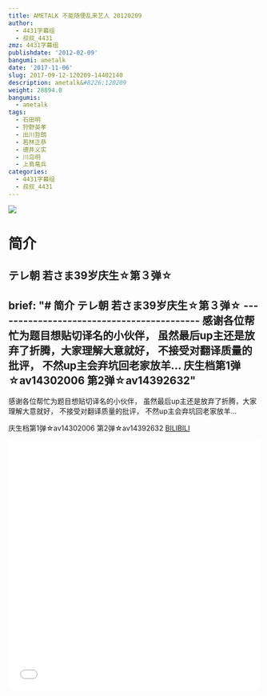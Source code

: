 ```yaml
---
title: AMETALK 不能随便乱来艺人 20120209
author:
  - 4431字幕组
  - 叔叔_4431
zmz: 4431字幕组
publishdate: '2012-02-09'
bangumi: ametalk
date: '2017-11-06'
slug: 2017-09-12-120209-14402140
description: ametalk&#8226;120209
weight: 28894.0
bangumis:
  - ametalk
tags:
  - 石田明
  - 狩野英孝
  - 出川哲朗
  - 若林正恭
  - 德井义实
  - 川岛明
  - 上島竜兵
categories:
  - 4431字幕组
  - 叔叔_4431
---
```

![](https://i.imgur.com/UbJaf1y.png)
# 简介  
テレ朝
若さま39岁庆生☆第３弹☆
---------------------------------------
brief: "# 简介 テレ朝 若さま39岁庆生☆第３弹☆ ------------------------------------------ 感谢各位帮忙为题目想贴切译名的小伙伴， 虽然最后up主还是放弃了折腾，大家理解大意就好， 不接受对翻译质量的批评， 不然up主会弃坑回老家放羊... 庆生档第1弹☆av14302006 第2弹☆av14392632"
---
感谢各位帮忙为题目想贴切译名的小伙伴，
虽然最后up主还是放弃了折腾，大家理解大意就好，
不接受对翻译质量的批评，
不然up主会弃坑回老家放羊...

庆生档第1弹☆av14302006  第2弹☆av14392632
  [BILIBILI](https://www.bilibili.com/video/av14402140/)

  <iframe src="//www.bilibili.com/blackboard/player.html?aid=14402140" width="100%" height="500" frameborder="0" allowfullscreen="allowfullscreen"></iframe>

